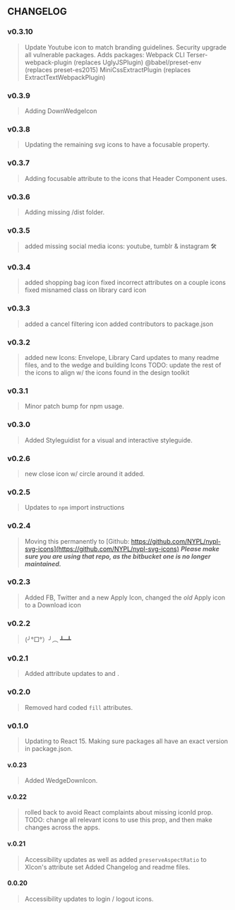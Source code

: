 ## CHANGELOG

### v0.3.10
> Update Youtube icon to match branding guidelines.
> Security upgrade all vulnerable packages.
> Adds packages:
  > Webpack CLI
  > Terser-webpack-plugin (replaces UglyJSPlugin)
  > @babel/preset-env (replaces preset-es2015)
  > MiniCssExtractPlugin (replaces ExtractTextWebpackPlugin)

### v0.3.9
> Adding DownWedgeIcon

### v0.3.8
> Updating the remaining svg icons to have a focusable property.

### v0.3.7
> Adding focusable attribute to the icons that Header Component uses.

### v0.3.6
> Adding missing /dist folder.

### v0.3.5
> added missing social media icons: youtube, tumblr & instagram
> 🛠

### v0.3.4
> added shopping bag icon
> fixed incorrect attributes on a couple icons
> fixed misnamed class on library card icon

### v0.3.3
> added a cancel filtering icon
> added contributors to package.json

### v0.3.2
> added new Icons: Envelope, Library Card
> updates to many readme files, and to the wedge and building Icons
> TODO: update the rest of the icons to align w/ the icons found in the design toolkit

### v0.3.1
> Minor patch bump for npm usage.

### v0.3.0
> Added Styleguidist for a visual and interactive styleguide.

### v0.2.6
> new close icon w/ circle around it added.

### v0.2.5
> Updates to `npm` import instructions

### v0.2.4
> Moving this permanently to [Github: https://github.com/NYPL/nypl-svg-icons](https://github.com/NYPL/nypl-svg-icons)
***Please make sure you are using that repo, as the bitbucket one is no longer maintained.***

### v0.2.3
> Added FB, Twitter and a new Apply Icon, changed the _old_ Apply icon to a Download icon

### v0.2.2
> (╯°□°）╯︵ ┻━┻

### v0.2.1
> Added attribute updates to <ApplyIcon> and <ResetIcon>.

### v0.2.0
> Removed hard coded `fill` attributes.

### v0.1.0
> Updating to React 15.
> Making sure packages all have an exact version in package.json.

#### v.0.23
> Added WedgeDownIcon.

#### v.0.22
> rolled back to avoid React complaints about missing iconId prop.
> TODO: change all relevant icons to use this prop, and then make changes across the apps.

#### v.0.21
> Accessibility updates as well as added `preserveAspectRatio` to XIcon's attribute set
> Added Changelog and readme files.

#### 0.0.20
> Accessibility updates to login / logout icons.

